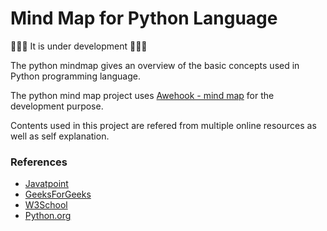 # Mind Map for Python Language

🚧🚧🚧 It is under development 🚧🚧🚧

The python mindmap gives an overview of the basic concepts used in Python programming language.

The python mind map project uses [Awehook - mind map](https://github.com/awehook/react-mindmap) for the development purpose.

Contents used in this project are refered from multiple online resources as well as self explanation.

### References
- [Javatpoint](https://www.javatpoint.com/python-tutorial)
- [GeeksForGeeks](https://www.geeksforgeeks.org/python-programming-language/)
- [W3School](https://www.w3schools.com/python/default.asp)
- [Python.org](https://docs.python.org/3/library/index.html)
